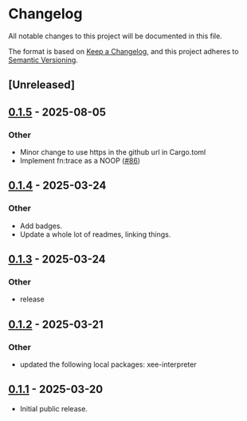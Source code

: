 # Changelog

All notable changes to this project will be documented in this file.

The format is based on [Keep a Changelog](https://keepachangelog.com/en/1.0.0/),
and this project adheres to [Semantic Versioning](https://semver.org/spec/v2.0.0.html).

## [Unreleased]

## [0.1.5](https://github.com/Paligo/xee/compare/xee-xpath-compiler-v0.1.4...xee-xpath-compiler-v0.1.5) - 2025-08-05

### Other

- Minor change to use https in the github url in Cargo.toml
- Implement fn:trace as a NOOP ([#86](https://github.com/Paligo/xee/pull/86))

## [0.1.4](https://github.com/Paligo/xee/compare/xee-xpath-compiler-v0.1.3...xee-xpath-compiler-v0.1.4) - 2025-03-24

### Other

- Add badges.
- Update a whole lot of readmes, linking things.

## [0.1.3](https://github.com/Paligo/xee/compare/xee-xpath-compiler-v0.1.2...xee-xpath-compiler-v0.1.3) - 2025-03-24

### Other

- release

## [0.1.2](https://github.com/Paligo/xee/compare/xee-xpath-compiler-v0.1.1...xee-xpath-compiler-v0.1.2) - 2025-03-21

### Other

- updated the following local packages: xee-interpreter

## [0.1.1](https://github.com/Paligo/xee/releases/tag/xee-xpath-compiler-v0.1.1) - 2025-03-20

- Initial public release.